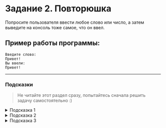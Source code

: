 # Задание 2. Повторюшка

Попросите пользователя ввести любое слово или число, а затем выведите на консоль тоже самое, что он ввел.

## Пример работы программы:

```
Введите слово:
Привет!
Вы ввели:
Привет!
```

---

### Подсказки

> Не читайте этот раздел сразу, попытайтесь сначала решить задачу самостоятельно :)

<details>


<summary>Подсказка 1</summary>

Посмотрите в лекции материал про **Получение данных от пользователя (Ввод с консоли)** и **Вывод в консоль**

</details>

<details>


<summary>Подсказка 2</summary>

Для того, чтобы попросить пользователя ввести слово - воспользуйтесь командой `Console.ReadLine()` и сохраните введенное слово в переменную:

```cs
std::string word;		// добавим переменную в которой будем хранить то, что ввёл пользователь
std::cin >> word;		// прочитаем ввод
// не забываем ; в конце !
```

</details>

<details>


<summary>Подсказка 3</summary>

Для того, чтобы вывести что-либо на экран - воспользуйтесь командой вывода в консоль:

```cs
std::cout << "Введите слово: "; // не забываем ; в конце
```

```cs
std::cout << word << "\n"; // не забываем ; в конце
// важно: переменные не надо брать в кавычки
```

</details>
